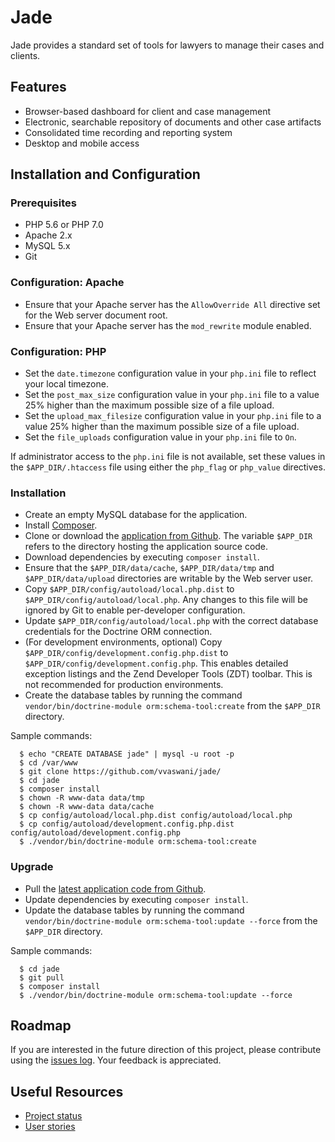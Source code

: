 # Jade

Jade provides a standard set of tools for lawyers to manage their cases and clients. 

## Features

 * Browser-based dashboard for client and case management
 * Electronic, searchable repository of documents and other case artifacts
 * Consolidated time recording and reporting system
 * Desktop and mobile access

## Installation and Configuration

### Prerequisites

 * PHP 5.6 or PHP 7.0
 * Apache 2.x
 * MySQL 5.x 
 * Git

### Configuration: Apache

  * Ensure that your Apache server has the `AllowOverride All` directive set for the Web server document root.
  * Ensure that your Apache server has the `mod_rewrite` module enabled.

### Configuration: PHP

  * Set the `date.timezone` configuration value in your `php.ini` file to reflect your local timezone.
  * Set the `post_max_size` configuration value in your `php.ini` file to a value 25% higher than the maximum possible size of a file upload.
  * Set the `upload_max_filesize` configuration value in your `php.ini` file to a value 25% higher than the maximum possible size of a file upload.
  * Set the `file_uploads` configuration value in your `php.ini` file to `On`.

If administrator access to the `php.ini` file is not available, set these values in the `$APP_DIR/.htaccess` file using either the `php_flag` or `php_value` directives.

### Installation
  
  * Create an empty MySQL database for the application.
  * Install [Composer](http://getcomposer.org/).
  * Clone or download the [application from Github](https://github.com/vvaswani/jade/). The variable `$APP_DIR` refers to the directory hosting the application source code.
  * Download dependencies by executing `composer install`.  
  * Ensure that the `$APP_DIR/data/cache`, `$APP_DIR/data/tmp` and `$APP_DIR/data/upload` directories are writable by the Web server user.
  * Copy `$APP_DIR/config/autoload/local.php.dist` to `$APP_DIR/config/autoload/local.php`. Any changes to this file will be ignored by Git to enable per-developer configuration.
  * Update `$APP_DIR/config/autoload/local.php` with the correct database credentials for the Doctrine ORM connection.
  * (For development environments, optional) Copy `$APP_DIR/config/development.config.php.dist` to `$APP_DIR/config/development.config.php`. This enables detailed exception listings and the Zend Developer Tools (ZDT) toolbar. This is not recommended for production environments.
  * Create the database tables by running the command `vendor/bin/doctrine-module orm:schema-tool:create` from the `$APP_DIR` directory.

Sample commands:

      $ echo "CREATE DATABASE jade" | mysql -u root -p
      $ cd /var/www
      $ git clone https://github.com/vvaswani/jade/
      $ cd jade
      $ composer install
      $ chown -R www-data data/tmp
      $ chown -R www-data data/cache
      $ cp config/autoload/local.php.dist config/autoload/local.php
      $ cp config/autoload/development.config.php.dist config/autoload/development.config.php
      $ ./vendor/bin/doctrine-module orm:schema-tool:create

### Upgrade

  * Pull the [latest application code from Github](https://github.com/vvaswani/jade/). 
  * Update dependencies by executing `composer install`.  
  * Update the database tables by running the command `vendor/bin/doctrine-module orm:schema-tool:update --force` from the `$APP_DIR` directory.

Sample commands:

      $ cd jade
      $ git pull
      $ composer install
      $ ./vendor/bin/doctrine-module orm:schema-tool:update --force
        
## Roadmap
If you are interested in the future direction of this project, please contribute using the [issues log](https://github.com/vvaswani/jade/issues). Your feedback is appreciated.
  
## Useful Resources
 * [Project status](https://waffle.io/vvaswani/jade)
 * [User stories](https://github.com/vvaswani/jade/issues?q=is%3Aopen+is%3Aissue+label%3Astory)
